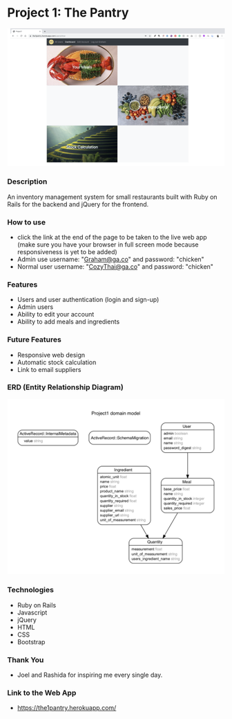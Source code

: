 # Project 1: The Pantry

![The Pantry Home Page](/img/ThePantry_GithubCoverPhoto.png)

### Description

An inventory management system for small restaurants built with Ruby on Rails for the backend and jQuery for the frontend.

### How to use

- click the link at the end of the page to be taken to the live web app (make sure you have your browser in full screen mode because responsiveness is yet to be added)
- Admin use username: "Graham@ga.co" and password: "chicken"
- Normal user username: "CozyThai@ga.co" and password: "chicken"

### Features

- Users and user authentication (login and sign-up)
- Admin users
- Ability to edit your account
- Ability to add meals and ingredients

### Future Features

- Responsive web design
- Automatic stock calculation
- Link to email suppliers

### ERD (Entity Relationship Diagram)

![ERD](/img/erd.png)

### Technologies

- Ruby on Rails
- Javascript
- jQuery
- HTML
- CSS
- Bootstrap

### Thank You

- Joel and Rashida for inspiring me every single day.

### Link to the Web App

- https://the1pantry.herokuapp.com/
